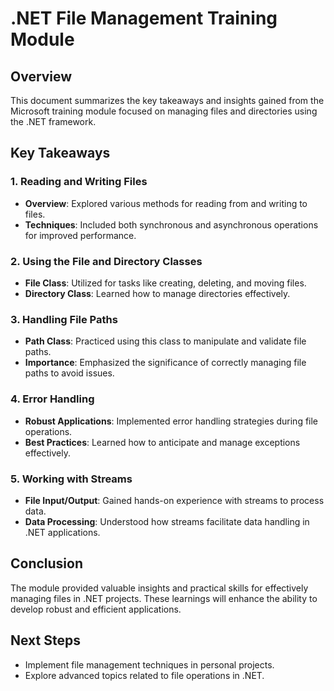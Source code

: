 # .NET File Management Training Module

## Overview
This document summarizes the key takeaways and insights gained from the Microsoft training module focused on managing files and directories using the .NET framework.

## Key Takeaways

### 1. Reading and Writing Files
- **Overview**: Explored various methods for reading from and writing to files.
- **Techniques**: Included both synchronous and asynchronous operations for improved performance.

### 2. Using the File and Directory Classes
- **File Class**: Utilized for tasks like creating, deleting, and moving files.
- **Directory Class**: Learned how to manage directories effectively.

### 3. Handling File Paths
- **Path Class**: Practiced using this class to manipulate and validate file paths.
- **Importance**: Emphasized the significance of correctly managing file paths to avoid issues.

### 4. Error Handling
- **Robust Applications**: Implemented error handling strategies during file operations.
- **Best Practices**: Learned how to anticipate and manage exceptions effectively.

### 5. Working with Streams
- **File Input/Output**: Gained hands-on experience with streams to process data.
- **Data Processing**: Understood how streams facilitate data handling in .NET applications.

## Conclusion
The module provided valuable insights and practical skills for effectively managing files in .NET projects. These learnings will enhance the ability to develop robust and efficient applications.

## Next Steps
- Implement file management techniques in personal projects.
- Explore advanced topics related to file operations in .NET.
